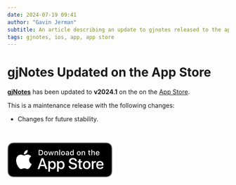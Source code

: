 ```yaml
---
date: 2024-07-19 09:41
author: "Gavin Jerman"
subtitle: An article describing an update to gjnotes released to the app store.
tags: gjnotes, ios, app, app store
---
```


# gjNotes Updated on the App Store

[**gjNotes**](/projects/gjNotes) has been updated to **v2024.1** on the on the [App Store](https://apps.apple.com/app/gjnotes/id1562333522?platform=iphone).  

This is a maintenance release with the following changes:
- Changes for future stability.
<br>

[![download](/images/Download_on_the_App_Store_Badge_US-UK_RGB_blk_092917.svg)](https://apps.apple.com/app/gjnotes/id1562333522?platform=iphone)
